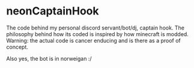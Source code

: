 # neonCaptainHook
The code behind my personal discord servant/bot/dj, captain hook. The philosophy behind how its coded is inspired by how minecraft is modded. Warning: the actual code is cancer enducing and is there as a proof of concept.

Also yes, the bot is in norweigan :/
